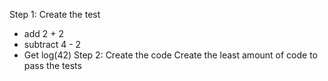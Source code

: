 Step 1: Create the test
+ add 2 + 2
+ subtract 4 - 2
+ Get log(42)
Step 2: Create the code
Create the least amount of code to pass the tests
